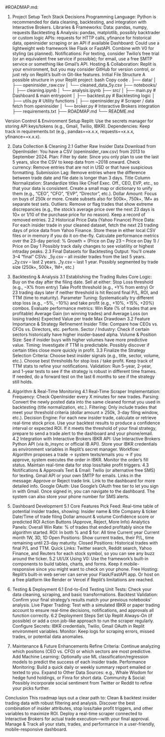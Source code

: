 #ROADMAP.md:

1. Project Setup
Tech Stack Decisions
Programming Language: Python is recommended for data cleaning, backtesting, and integration with Interactive Brokers.
Libraries & Frameworks:
Data: pandas, numpy, requests
Backtesting & Analysis: pandas, matplotlib, possibly backtrader or custom logic
APIs: requests for HTTP calls, yfinance for historical data, openinsider scraping or an API if available
Dashboard: Could use a lightweight web framework like Flask or FastAPI. Combine with V0 for styling (as planned).
Notifications: For texting, consider Twilio’s free trial (or an equivalent free service if possible); for email, use a free SMTP service or something like Gmail’s API.
Hosting & Collaboration: Replit is your environment, but you may consider GitHub for version control, or just rely on Replit’s built-in Git-like features.
Initial File Structure
A possible structure in your Replit project:
bash
Copy code
.
├── data/
│   ├── openinsider_raw.csv
│   └── cleaned_data_5y.csv
├── notebooks/
│   ├── cleaning.ipynb
│   └── analysis.ipynb
├── src/
│   ├── main.py         # Dashboard & main entrypoint
│   ├── backtest.py     # Backtesting logic
│   ├── utils.py        # Utility functions
│   ├── openinsider.py  # Scraper / data fetch from openinsider
│   └── broker.py       # Interactive Brokers integration
├── requirements.txt
├── ROADMAP.md
└── README.md


Version Control & Environment Setup
Replit: Use the secrets manager for storing API keys/tokens (e.g., Gmail, Twilio, IBKR).
Dependencies: Keep track in requirements.txt (e.g., pandas==x.x.x, requests==x.x.x, yfinance==x.x.x).

2. Data Collection & Cleaning
2.1 Gather Raw Insider Data
Download from OpenInsider: You have a CSV (openinsider_raw.csv) from 2013 to September 2024.
Plan:
Filter by date: Since you only plan to use the last 5 years, slice the CSV to keep data from ~2018 onward.
Check currency: Remove entries that are not in USD or that have suspicious formatting.
Submission Lag: Remove entries where the difference between trade date and file date is longer than 3 days.
Title Column Normalization: Standardize titles like Chief Exec. Off., CEO, EVP, etc., so that your data is consistent. Create a small map or dictionary to unify them (e.g., “CEO”, “CFO”, “EVP”, “Director”, etc.).
Dollar Amount: Focus on buys of 250k or more. Create subsets also for 500k+, 750k+, 1M+ as separate test sets.
Outliers: Remove or flag trades that show extreme discrepancies (e.g., the stock’s average price over the next 23 days is 10× or 1/10 of the purchase price for no reason). Keep a record of removed entries.
2.2 Historical Price Data (Yahoo Finance)
Price Data: For each insider trade in your cleaned dataset, fetch the next 23 trading days of price data from Yahoo Finance.
Store these in either local CSV files or in memory if you do it on-the-fly.
Calculate performance metrics over the 23-day period:
% Growth = (Price on Day 23 – Price on Day 1) / Price on Day 1
Possibly track daily changes to see volatility or highest intraday peaks.
2.3 Final Datasets for Backtesting
Output: You’ll create 3–4 “final” CSVs:
_5y.csv – all insider trades from the last 5 years.
_2y.csv – last 2 years.
_1y.csv – last 1 year.
Possibly segmented by trade size (250k+, 500k+, 1M+, etc.)

3. Backtesting & Analysis
3.1 Establishing the Trading Rules
Core Logic:
Buy on the day after the filing date.
Sell at either:
Stop Loss threshold (e.g., −X% from entry)
Take Profit threshold (e.g., +Y% from entry)
Or 23 trading days later if neither threshold is hit
Record final P/L, ROI, and TTM (time to maturity).
Parameter Tuning:
Systematically try different stop loss (e.g., −5%, −10%) and take profit (e.g., +10%, +15%, +20%) combos.
Evaluate performance metrics:
Win Rate (% of trades that are profitable)
Average Gain (on winning trades) and Average Loss (on losing trades)
Expected Value per trade
Max Drawdown
3.2 Feature Importance & Strategy Refinement
Insider Title: Compare how CEOs vs. CFOs vs. Directors, etc. perform.
Sector / Industry: Check if certain sectors historically have higher insider-based alpha.
Volume & Position Size: See if insider buys with higher volumes have more predictive value.
Timing: Investigate if TTM is predictable. Possibly discover if certain titles close more quickly in profit.
3.3 Finalize the Strategy
Selection Criteria:
Choose best insider signals (e.g., title, sector, volume, etc.).
Choose best thresholds for stop loss / take profit.
Keep track of TTM stats to refine your notifications.
Validation:
Run 5-year, 2-year, and 1-year tests to see if the strategy is robust in different time frames.
If needed, do a forward test on the last 6 months to see if the strategy still holds.

4. Algorithm & Real-Time Monitoring
4.1 Real-Time Scraper
Implementation:
Frequency: Check OpenInsider every X minutes for new trades.
Parsing: Convert the newly posted data into the same cleaned format you used in backtesting (title normalization, etc.).
Filtering: Only include trades that meet your threshold criteria (dollar amount ≥ 250k, 3-day filing window, etc.).
Decision Engine:
For each new insider trade, calculate or retrieve real-time stock price.
Use your backtest results to produce a confidence interval or expected ROI.
If it meets the threshold of your final strategy, prepare to send a trade alert to the dashboard and your phone/email.
4.2 Integration with Interactive Brokers
IBKR API:
Use Interactive Brokers Python API (via ib_insync or official IB API).
Store your IBKR credentials as environment variables in Replit’s secret manager.
Workflow:
Algorithm proposes a trade → system texts/emails you → if you approve, system executes the order in IBKR.
Monitor the order’s fill status.
Maintain real-time data for stop loss/take profit triggers.
4.3 Notifications & Approvals
Text & Email:
Twilio (or alternative free SMS) for texting.
Gmail API or your own SMTP for emails.
Links in the message:
Approve or Reject trade link.
Link to the dashboard for more detailed info.
Google OAuth:
Use Google’s OAuth free tier to let you sign in with Gmail.
Once signed in, you can navigate to the dashboard.
The system can also store your phone number for SMS alerts.

5. Dashboard Development
5.1 Core Features
Pick Feed: Real-time table of potential insider trades, showing:
Insider name & title
Company & ticker
Date/Time of trade filing
Dollar amount & volume
Confidence score or predicted ROI
Action Buttons (Approve, Reject, More Info)
Analytics Panels:
Overall Win Rate: % of trades that ended profitably since the algorithm started.
ROI: In both % and $ for:
All time
Current year
Current month
1W, 3D, 1D
Open Positions: Show current trades, their P/L, time remaining until 23-day maturity.
Closed Positions: Historical trades with final P/L and TTM.
Quick Links:
Twitter search, Reddit search, Yahoo Finance, and Reuters for each stock symbol, so you can see any buzz around the ticker.
5.2 UI/UX
Using V0:
Use the framework’s built-in components to build tables, charts, and forms.
Keep it mobile-responsive since you might want to check on your phone.
Free Hosting:
Replit’s built-in web server can serve your Flask/FastAPI app.
Or host on a free platform like Render or Vercel if Replit’s limitations are reached.

6. Testing & Deployment
6.1 End-to-End Testing
Unit Tests: Check your data cleaning, scraping, and basic transformations.
Backtest Validation: Confirm your final strategy’s results match your previous notebooks’ analysis.
Live Paper Trading: Test with a simulated IBKR or paper trading account to ensure real-time decisions, notifications, and approvals all function correctly.
6.2 Deployment Steps
Set Up Replit Always-On (if possible) or add a cron job-like approach to run the scraper regularly.
Configure Secrets: IBKR credentials, Twilio, Gmail OAuth in Replit environment variables.
Monitor: Keep logs for scraping errors, missed trades, or potential data anomalies.

7. Maintenance & Future Enhancements
Refine Criteria: Continue analyzing which positions (CEO vs. CFO) or which sectors are most predictive.
Add Machine Learning: Optionally use ML classification/regression models to predict the success of each insider trade.
Performance Monitoring: Build a quick daily or weekly summary report emailed or texted to you.
Expand to Other Data Sources: e.g., Whale Wisdom for hedge fund holdings, or Finra for short data.
Community & Social: Possibly incorporate social sentiment from Twitter or Reddit to refine your picks further.

Conclusion
This roadmap lays out a clear path to:
Clean & backtest insider trading data with robust filtering and analysis.
Discover the best combination of insider attributes, stop loss/take profit triggers, and other variables to maximize ROI.
Deploy a real-time scraper connected to Interactive Brokers for actual trade execution—with your final approval.
Manage & Track all your stats, trades, and performance in a user-friendly, mobile-responsive dashboard.

